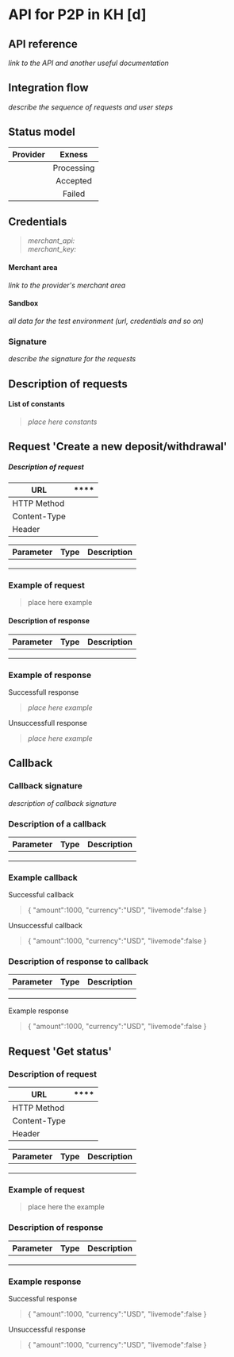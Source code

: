 #  API for P2P in KH [d] 
## API reference
_link to the API and another useful documentation_

## Integration flow
_describe the sequence of requests and user steps_

## Status model

| Provider |   Exness   |
|----------|:----------:|
|          | Processing |
|          |  Accepted  |
|          |   Failed   |

## Credentials
>_merchant_api: <br/>
merchant_key:_ 

#### Merchant area
_link to the provider's merchant area_
#### Sandbox
_all data for the test environment (url, credentials and so on)_


### Signature
_describe the signature for the requests_


## Description of requests
#### List of constants
> _place here constants_

## Request 'Create a new deposit/withdrawal'
##### Description of request

| **URL**      | **** |
|--------------|:----:|
| HTTP Method  |      |
| Content-Type |      |
| Header       |      |

| **Parameter** | **Type** | **Description** |
|---------------|:--------:|-----------------|
|               |          |                 |
|               |          |                 |
|               |          |                 |

### Example of request
>place here example

 #### Description of response
| **Parameter** | **Type** | **Description** |
|---------------|:--------:|-----------------|
|               |          |                 |
|               |          |                 |
|               |          |                 |

### Example of response
Successfull response
> _place here example_

Unsuccessfull response
> _place here example_

## Callback
### Callback signature
_description of callback signature_

### Description of a callback
| **Parameter** | **Type** | **Description** |
|---------------|:--------:|-----------------|
|               |          |                 |
|               |          |                 |
|               |          |                 |

### Example callback
Successful callback
>  {
   "amount":1000,
   "currency":"USD",
   "livemode":false
}


Unsuccessful callback
>  {
   "amount":1000,
   "currency":"USD",
   "livemode":false
}

### Description of response to callback
| **Parameter** | **Type** | **Description** |
|---------------|:--------:|-----------------|
|               |          |                 |
|               |          |                 |
|               |          |                 |

Example response
>  {
   "amount":1000,
   "currency":"USD",
   "livemode":false
}
## Request 'Get status'
### Description of request
| **URL**      | **** |
|--------------|:----:|
| HTTP Method  |      |
| Content-Type |      |
| Header       |      |

| **Parameter** | **Type** | **Description** |
|---------------|:--------:|-----------------|
|               |          |                 |
|               |          |                 |
|               |          |                 |

### Example of request
> place here the example

### Description of response

| **Parameter** | **Type** | **Description** |
|---------------|:--------:|-----------------|
|               |          |                 |
|               |          |                 |
|               |          |                 |

### Example response
Successful response
>  {
   "amount":1000,
   "currency":"USD",
   "livemode":false
}

Unsuccessful response
>  {
   "amount":1000,
   "currency":"USD",
   "livemode":false
}